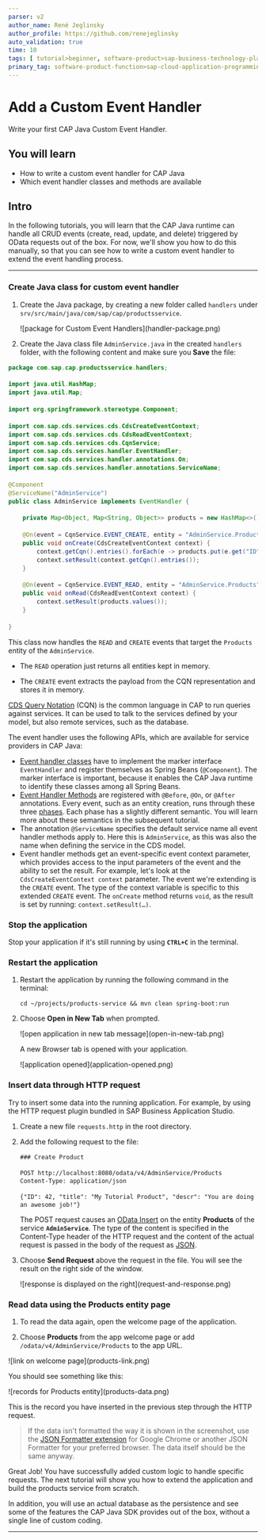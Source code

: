 ```yaml
---
parser: v2
author_name: René Jeglinsky
author_profile: https://github.com/renejeglinsky
auto_validation: true
time: 10
tags: [ tutorial>beginner, software-product>sap-business-technology-platform, programming-tool>java]
primary_tag: software-product-function>sap-cloud-application-programming-model
---
```


# Add a Custom Event Handler
<!-- description --> Write your first CAP Java Custom Event Handler.

## You will learn
  - How to write a custom event handler for CAP Java
  - Which event handler classes and methods are available

## Intro
In the following tutorials, you will learn that the CAP Java runtime can handle all CRUD events (create, read, update, and delete) triggered by OData requests out of the box. For now, we'll show you how to do this manually, so that you can see how to write a custom event handler to extend the event handling process.

---

### Create Java class for custom event handler


1. Create the Java package, by creating a new folder called `handlers` under `srv/src/main/java/com/sap/cap/productsservice`.

    <!-- border -->![package for Custom Event Handlers](handler-package.png)

2. Create the Java class file `AdminService.java` in the created `handlers` folder, with the following content and make sure you **Save** the file:

```Java
package com.sap.cap.productsservice.handlers;

import java.util.HashMap;
import java.util.Map;

import org.springframework.stereotype.Component;

import com.sap.cds.services.cds.CdsCreateEventContext;
import com.sap.cds.services.cds.CdsReadEventContext;
import com.sap.cds.services.cds.CqnService;
import com.sap.cds.services.handler.EventHandler;
import com.sap.cds.services.handler.annotations.On;
import com.sap.cds.services.handler.annotations.ServiceName;

@Component
@ServiceName("AdminService")
public class AdminService implements EventHandler {

    private Map<Object, Map<String, Object>> products = new HashMap<>();

    @On(event = CqnService.EVENT_CREATE, entity = "AdminService.Products")
    public void onCreate(CdsCreateEventContext context) {
        context.getCqn().entries().forEach(e -> products.put(e.get("ID"), e));
        context.setResult(context.getCqn().entries());
    }

    @On(event = CqnService.EVENT_READ, entity = "AdminService.Products")
    public void onRead(CdsReadEventContext context) {
        context.setResult(products.values());
    }

}
```

This class now handles the `READ` and `CREATE` events that target the `Products` entity of the `AdminService`.

  - The `READ` operation just returns all entities kept in memory.

  - The `CREATE` event extracts the payload from the CQN representation and stores it in memory.

[CDS Query Notation](https://cap.cloud.sap/docs/cds/cqn) (CQN) is the common language in CAP to run queries against services. It can be used to talk to the services defined by your model, but also remote services, such as the database.

The event handler uses the following APIs, which are available for service providers in CAP Java:

* [Event handler classes](https://cap.cloud.sap/docs/java/provisioning-api#handlerclasses) have to implement the marker interface `EventHandler` and register themselves as Spring Beans (`@Component`). The marker interface is important, because it enables the CAP Java runtime to identify these classes among all Spring Beans.
* [Event Handler Methods](https://cap.cloud.sap/docs/java/provisioning-api#handlerannotations) are registered with `@Before`, `@On`, or `@After` annotations. Every event, such as an entity creation, runs through these three [phases](https://cap.cloud.sap/docs/java/provisioning-api#phases). Each phase has a slightly different semantic. You will learn more about these semantics in the subsequent tutorial.
* The annotation `@ServiceName` specifies the default service name all event handler methods apply to. Here this is `AdminService`, as this was also the name when defining the service in the CDS model.
* Event handler methods get an event-specific event context parameter, which provides access to the input parameters of the event and the ability to set the result. For example, let's look at the `CdsCreateEventContext context` parameter. The event we're extending is the `CREATE` event. The type of the context variable is specific to this extended `CREATE` event. The `onCreate` method returns `void`, as the result is set by running: `context.setResult(…)`.



### Stop the application


Stop your application if it's still running by using **`CTRL+C`** in the terminal.



### Restart the application


1. Restart the application by running the following command in the terminal:

    ```Shell/Bash
    cd ~/projects/products-service && mvn clean spring-boot:run
    ```

2. Choose **Open in New Tab** when prompted.

    <!-- border -->![open application in new tab message](open-in-new-tab.png)

    A new Browser tab is opened with your application.

    <!-- border -->![application opened](application-opened.png)


### Insert data through HTTP request


Try to insert some data into the running application. For example, by using the HTTP request plugin bundled in SAP Business Application Studio.

1. Create a new file `requests.http` in the root directory.

2. Add the following request to the file:

    ```HTTP
    ### Create Product

    POST http://localhost:8080/odata/v4/AdminService/Products
    Content-Type: application/json

    {"ID": 42, "title": "My Tutorial Product", "descr": "You are doing an awesome job!"}
    ```

    The POST request causes an [OData Insert](https://www.odata.org/getting-started/basic-tutorial/#create) on the entity **Products** of the service **`AdminService`**. The type of the content is specified in the Content-Type header of the HTTP request and the content of the actual request is passed in the body of the request as [JSON](https://www.json.org/json-en.html).

3. Choose **Send Request** above the request in the file. You will see the result on the right side of the window.

    <!-- border -->![response is displayed on the right](request-and-response.png)


### Read data using the Products entity page


1. To read the data again, open the welcome page of the application.

2. Choose **Products** from the app welcome page or add `/odata/v4/AdminService/Products` to the app URL.

  <!-- border -->![link on welcome page](products-link.png)

You should see something like this:

  <!-- border -->![records for Products entity](products-data.png)

This is the record you have inserted in the previous step through the HTTP request.

> If the data isn't formatted the way it is shown in the screenshot, use the [JSON Formatter extension](https://chrome.google.com/webstore/detail/json-formatter/bcjindcccaagfpapjjmafapmmgkkhgoa?hl=en) for Google Chrome or another JSON Formatter for your preferred browser. The data itself should be the same anyway.

Great Job! You have successfully added custom logic to handle specific requests. The next tutorial will show you how to extend the application and build the products service from scratch.

In addition, you will use an actual database as the persistence and see some of the features the CAP Java SDK provides out of the box, without a single line of custom coding.


---
